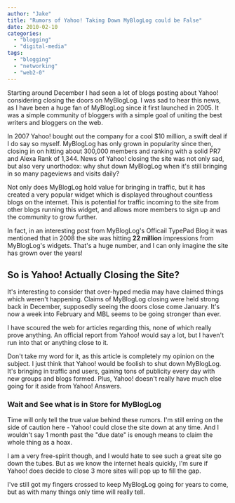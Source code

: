 ```yaml
---
author: "Jake"
title: "Rumors of Yahoo! Taking Down MyBlogLog could be False"
date: 2010-02-10
categories: 
  - "blogging"
  - "digital-media"
tags: 
  - "blogging"
  - "networking"
  - "web2-0"
---
```


Starting around December I had seen a lot of blogs posting about Yahoo! considering closing the doors on MyBlogLog. I was sad to hear this news, as I have been a huge fan of MyBlogLog since it first launched in 2005. It was a simple community of bloggers with a simple goal of uniting the best writers and bloggers on the web.

<!--more-->

In 2007 Yahoo! bought out the company for a cool $10 million, a swift deal if I do say so myself. MyBlogLog has only grown in popularity since then, closing in on hitting about 300,000 members and ranking with a solid PR7 and Alexa Rank of 1,344. News of Yahoo! closing the site was not only sad, but also very unorthodox: why shut down MyBlogLog when it's still bringing in so many pageviews and visits daily?

Not only does MyBlogLog hold value for bringing in traffic, but it has created a very popular widget which is displayed throughout countless blogs on the internet. This is potential for traffic incoming to the site from other blogs running this widget, and allows more members to sign up and the community to grow further.

In fact, in an interesting post from MyBlogLog's Officail TypePad Blog it was mentioned that in 2008 the site was hitting **22 million** impressions from MyBlogLog's widgets. That's a huge number, and I can only imagine the site has grown over the years!

## So is Yahoo! Actually Closing the Site?

It's interesting to consider that over-hyped media may have claimed things which weren't happening. Claims of MyBlogLog closing were held strong back in December, supposedly seeing the doors close come January. It's now a week into February and MBL seems to be going stronger than ever.

I have scoured the web for articles regarding this, none of which really prove anything. An official report from Yahoo! would say a lot, but I haven't run into that or anything close to it.

Don't take my word for it, as this article is completely my opinion on the subject. I just think that Yahoo! would be foolish to shut down MyBlogLog. It's bringing in traffic and users, gaining tons of publicity every day with new groups and blogs formed. Plus, Yahoo! doesn't really have much else going for it aside from Yahoo! Answers.

### Wait and See what is in Store for MyBlogLog

Time will only tell the true value behind these rumors. I'm still erring on the side of caution here - Yahoo! could close the site down at any time. And I wouldn't say 1 month past the "due date" is enough means to claim the whole thing as a hoax.

I am a very free-spirit though, and I would hate to see such a great site go down the tubes. But as we know the internet heals quickly, I'm sure if Yahoo! does decide to close 3 more sites will pop up to fill the gap.

I've still got my fingers crossed to keep MyBlogLog going for years to come, but as with many things only time will really tell.
